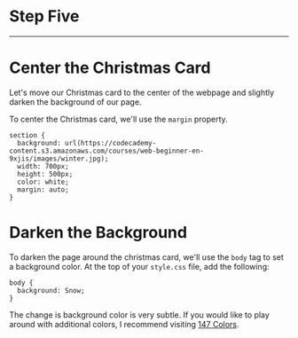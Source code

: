 # Step Five
---
# Center the Christmas Card
Let's move our Christmas card to the center of the webpage and slightly darken the
background of our page.

To center the Christmas card, we'll use the `margin` property.
```
section {
  background: url(https://codecademy-content.s3.amazonaws.com/courses/web-beginner-en-9xjis/images/winter.jpg);
  width: 700px;
  height: 500px;
  color: white;
  margin: auto;
}
```
# Darken the Background
To darken the page around the christmas card, we'll use the `body` tag to set a background color.
At the top of your `style.css` file, add the following:
```
body {
  background: Snow;
}
```
The change is background color is very subtle. If you would like to play around
with additional colors, I recommend visiting [147 Colors](http://www.colors.commutercreative.com/grid/).
